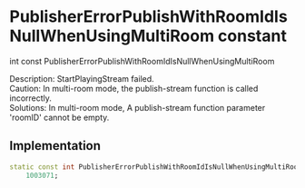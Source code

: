 


# PublisherErrorPublishWithRoomIdIsNullWhenUsingMultiRoom constant







int const PublisherErrorPublishWithRoomIdIsNullWhenUsingMultiRoom
  




<p>Description: StartPlayingStream failed.<br>Caution: In multi-room mode, the publish-stream function is called incorrectly.<br>Solutions: In multi-room mode, A publish-stream function parameter 'roomID' cannot be empty.</p>



## Implementation

```dart
static const int PublisherErrorPublishWithRoomIdIsNullWhenUsingMultiRoom =
    1003071;
```







